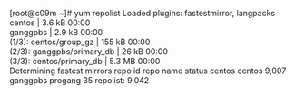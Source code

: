 [root@c09m ~]# yum repolist
Loaded plugins: fastestmirror, langpacks
centos                                                   | 3.6 kB     00:00     
ganggpbs                                                 | 2.9 kB     00:00     
(1/3): centos/group_gz                                     | 155 kB   00:00     
(2/3): ganggpbs/primary_db                                 |  26 kB   00:00     
(3/3): centos/primary_db                                   | 5.3 MB   00:00     
Determining fastest mirrors
repo id                              repo name                            status
centos                               centos                               9,007
ganggpbs                             progang                                 35
repolist: 9,042

